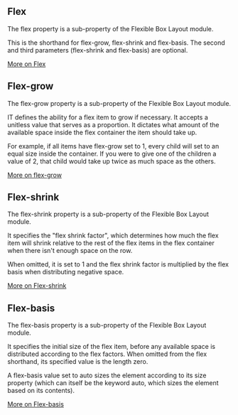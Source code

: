 ## Flex

The flex property is a sub-property of the Flexible Box Layout module.

This is the shorthand for flex-grow, flex-shrink and flex-basis. The second and third parameters (flex-shrink and flex-basis) are optional.

[More on Flex](https://css-tricks.com/almanac/properties/f/flex/)

## Flex-grow

The flex-grow property is a sub-property of the Flexible Box Layout module.

IT defines the ability for a flex item to grow if necessary. It accepts a unitless value that serves as a proportion. It dictates what amount of the available space inside the flex container the item should take up.

For example, if all items have flex-grow set to 1, every child will set to an equal size inside the container. If you were to give one of the children a value of 2, that child would take up twice as much space as the others.

[More on flex-grow](https://css-tricks.com/almanac/properties/f/flex-grow/)

## Flex-shrink

The flex-shrink property is a sub-property of the Flexible Box Layout module.

It specifies the "flex shrink factor", which determines how much the flex item will shrink relative to the rest of the flex items in the flex container when there isn't enough space on the row.

When omitted, it is set to 1 and the flex shrink factor is multiplied by the flex basis when distributing negative space.

[More on Flex-shrink](https://css-tricks.com/almanac/properties/f/flex-shrink/)

## Flex-basis

The flex-basis property is a sub-property of the Flexible Box Layout module.

It specifies the initial size of the flex item, before any available space is distributed according to the flex factors. When omitted from the flex shorthand, its specified value is the length zero.

A flex-basis value set to auto sizes the element according to its size property (which can itself be the keyword auto, which sizes the element based on its contents).

[More on Flex-basis](https://css-tricks.com/almanac/properties/f/flex-basis/)
